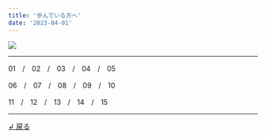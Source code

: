 ```yaml
---
title: '歩んでいる方へ'
date: '2023-04-01'
---
```

![](/images/3.jpg)
***
01　/　02　/　03　/　04　/　05

06　/　07　/　08　/　09　/　10

11　/　12　/　13　/　14　/　15
***
[ ↲ 戻る ](/posts/0)

